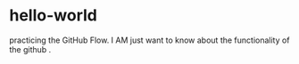 # hello-world
practicing the GitHub Flow.
I AM just want to know about the functionality of the github .
